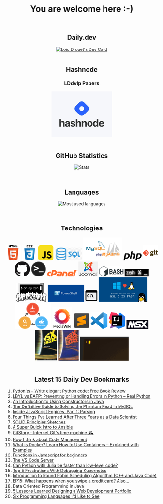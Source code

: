 <h1 align="center"> You are welcome here :-)</h1>

<br />

<div align="center">
    <h2>Daily.dev</h2>    
    <a href="https://app.daily.dev/LDdvlp">
        <img
            src="https://api.daily.dev/devcards/6a2db644d7b342d5924aa8a261fc3c97.png?r=d2h" width="400"
            alt="Loïc Drouet's Dev Card" 
        />
    </a>
</div>

<br />

<div align="center">
    <h2>Hashnode</h2>
    <h3>LDdvlp Papers</h3>
    <a href="https://lddvlp.hashnode.dev/">
        <img 
            src="/images/00-hashnode-logo.jfif" 
            width="200" alt="LDdvlp Papers" 
        />
    </a>
</div>

<br />

<div align="center">
    <h2>GitHub Statistics</h2>
    
![Stats](https://github-readme-stats.vercel.app/api?username=lddvlp&show_icons=true&theme=radical&count_private=true)

</div>

<br />

<div align="center">
    <h2>Languages</h2>

![Most used languages](https://github-readme-stats.vercel.app/api/top-langs/?username=lddvlp)

</div>

<br />

<div align="center">
    <h2>Technologies</h2>

<!-- Image #01    -->
<img alt="HTML5" width="50px" src="https://raw.githubusercontent.com/github/explore/80688e429a7d4ef2fca1e82350fe8e3517d3494d/topics/html/html.png" />

<!-- Image #02    -->
<img alt="CSS3" width="50px" src="https://raw.githubusercontent.com/github/explore/80688e429a7d4ef2fca1e82350fe8e3517d3494d/topics/css/css.png" />

<!-- Image #03    -->
<img alt="JavaScript" width="50px"   src="/images/03-javascript-logo.png" />

<!-- Image #04    -->
<img alt="SQL" width="90px" src="/images/04-sql-logo.jpg" />

<!-- Image #05    -->
<img alt="phpMyAdmin-MySQL" width="130px" src="/images/05-phpmyadmin-mysql-logo.png" />

<!-- Image #06    -->
<img alt="PHP" width="60px" src="/images/06-php-logo-alt.png" />

<!-- Image #07    -->
<img alt="Git" width="50px" src="https://raw.githubusercontent.com/github/explore/80688e429a7d4ef2fca1e82350fe8e3517d3494d/topics/git/git.png" />

<!-- Image #08    -->
<img alt="GitHub" width="50px" src="https://raw.githubusercontent.com/github/explore/78df643247d429f6cc873026c0622819ad797942/topics/github/github.png" />

<!-- Image #09    -->
<img alt="Shell" width="50px" src="https://raw.githubusercontent.com/github/explore/80688e429a7d4ef2fca1e82350fe8e3517d3494d/topics/terminal/terminal.png" />

<!-- Image #10    -->
<img alt="cPanel" width="100px" src="/images/10-cpanel-logo.png" />

<!-- Image #11    -->
<img alt="Joomla!" width="65px" src="/images/11-joomla-logo.png" />

<!-- Image #12    -->
<img alt="Bash" width="80px" src="/images/12-bash-logo.png" />

<!-- Image #13    -->
<img alt="Zsh" width="80px" src="/images/13-zsh-logo.gif" />

<!-- Image #14    -->
<img alt="Oh My Zsh" width="100px" src="/images/14-oh_my_zsh-logo.png" />

<!-- Image #15    -->
<img alt="PowerShell" width="120px" src="/images/15-powershell-logo.jpg" />

<!-- Image #16    -->
<img alt="cmd" width="40px" src="/images/16-cmd-logo.png" />

<!-- Image #17    -->
<img alt="WSL2" width="160px" src="/images/17-wsl2-logo.jpg" />

<!-- Image #18    -->
<img alt="MVC" width="120px" src="/images/18-mvc-logo.jpg" />

<!-- Image #19    -->
<img alt="MediaWiki" width="65px" src="/images/19-mediawiki-logo.png" />

<!-- Image #90    -->
<img alt="Sublime Text" width="55px" src="/images/90-sublime_text-logo.png" />

<!-- Image #91    -->
<img alt="VS Code" width="55px" src="/images/91-vs_code-logo.png" />

<!-- Image #92    -->
<img alt="IntelliJ IDEA" width="55px" src="/images/92-intellij_idea.png" />

<!-- Image #95   -->
<img alt="MSX" width="73px" src="/images/95-msx-logo.png" />

<!-- Image #96    -->
<img alt="MSX-BASIC" width="73px" src="/images/96-msx_ basic-logo.jfif" />

<!-- Image #97    -->
<img alt="MSX-DOS" width="69px" src="/images/97-msx_dos-logo.jpg" />

<!-- Image #99    -->
<img alt="Amber Terminal" width="160px" src="/images/98-amber_terminal.gif" />

</div>

<br />

<div align="center">
    <h2>Latest 15 Daily Dev Bookmarks</h2>
</div>

<!-- daily.dev BOOKMARKS:START -->
1. [Pydon’ts – Write elegant Python code: Free Book Review](https://app.daily.dev/posts/2mBgMBkGq?utm_source=rss&utm_medium=bookmarks&utm_campaign=Yaq6rDv_C)
2. [LBYL vs EAFP: Preventing or Handling Errors in Python – Real Python](https://app.daily.dev/posts/XHirf1m1u?utm_source=rss&utm_medium=bookmarks&utm_campaign=Yaq6rDv_C)
3. [An Introduction to Using Constructors in Java](https://app.daily.dev/posts/ghh9uSw_y?utm_source=rss&utm_medium=bookmarks&utm_campaign=Yaq6rDv_C)
4. [The Definitive Guide to Solving the Phantom Read in MySQL](https://app.daily.dev/posts/Ai8AEMupC?utm_source=rss&utm_medium=bookmarks&utm_campaign=Yaq6rDv_C)
5. [Inside JavaScript Engines, Part 1: Parsing](https://app.daily.dev/posts/TqG0MI2j0?utm_source=rss&utm_medium=bookmarks&utm_campaign=Yaq6rDv_C)
6. [Four Things I’ve Learned After Three Years as a Data Scientist](https://app.daily.dev/posts/OV8p6jgTp?utm_source=rss&utm_medium=bookmarks&utm_campaign=Yaq6rDv_C)
7. [SOLID Principles Sketches](https://app.daily.dev/posts/2kiqOt4fJ?utm_source=rss&utm_medium=bookmarks&utm_campaign=Yaq6rDv_C)
8. [A Super Quick Intro to Ansible](https://app.daily.dev/posts/CHNyD21b-?utm_source=rss&utm_medium=bookmarks&utm_campaign=Yaq6rDv_C)
9. [GitStory - Internet Git&#39;s time machine 🕰](https://app.daily.dev/posts/n5Bcy0l5q?utm_source=rss&utm_medium=bookmarks&utm_campaign=Yaq6rDv_C)
10. [How I think about Code Management](https://app.daily.dev/posts/AhaJdTQeP?utm_source=rss&utm_medium=bookmarks&utm_campaign=Yaq6rDv_C)
11. [What is Docker? Learn How to Use Containers – Explained with Examples](https://app.daily.dev/posts/tPFginBKq?utm_source=rss&utm_medium=bookmarks&utm_campaign=Yaq6rDv_C)
12. [Functions in Javascript for beginners](https://app.daily.dev/posts/AOR52UjYZ?utm_source=rss&utm_medium=bookmarks&utm_campaign=Yaq6rDv_C)
13. [The VS Code Server](https://app.daily.dev/posts/4RQAs-4_P?utm_source=rss&utm_medium=bookmarks&utm_campaign=Yaq6rDv_C)
14. [Can Python with Julia be faster than low-level code?](https://app.daily.dev/posts/J3xAeI-rw?utm_source=rss&utm_medium=bookmarks&utm_campaign=Yaq6rDv_C)
15. [Top 5 Frustrations With Debugging Kubernetes](https://app.daily.dev/posts/jFWsMUGa1?utm_source=rss&utm_medium=bookmarks&utm_campaign=Yaq6rDv_C)
16. [Introduction to Round Robin Scheduling Algorithm &lpar;C++ and Java Code&rpar;](https://app.daily.dev/posts/zhqIWZiH6?utm_source=rss&utm_medium=bookmarks&utm_campaign=Yaq6rDv_C)
17. [EP15: What happens when you swipe a credit card? Also…](https://app.daily.dev/posts/FLtFyuN81?utm_source=rss&utm_medium=bookmarks&utm_campaign=Yaq6rDv_C)
18. [Data Oriented Programming in Java](https://app.daily.dev/posts/tQFHZs6VE?utm_source=rss&utm_medium=bookmarks&utm_campaign=Yaq6rDv_C)
19. [5 Lessons Learned Designing a Web Development Portfolio](https://app.daily.dev/posts/Y1HhIScZX?utm_source=rss&utm_medium=bookmarks&utm_campaign=Yaq6rDv_C)
20. [Six Programming Languages I&#39;d Like to See](https://app.daily.dev/posts/n_aocpAwg?utm_source=rss&utm_medium=bookmarks&utm_campaign=Yaq6rDv_C)

<!-- daily.dev BOOKMARKS:END -->

